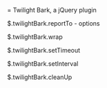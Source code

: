 = Twilight Bark, a jQuery plugin

$.twilightBark.reportTo
    - options
    
$.twilightBark.wrap

$.twilightBark.setTimeout

$.twilightBark.setInterval

$.twilightBark.cleanUp
